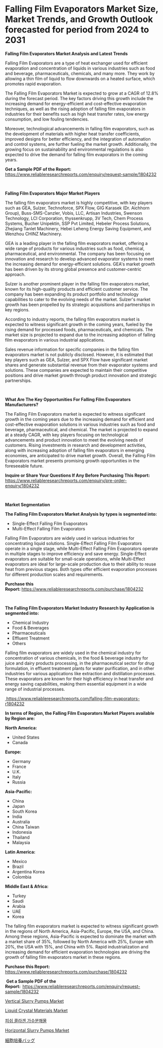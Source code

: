 <p><h1>Falling Film Evaporators Market Size, Market Trends, and Growth Outlook forecasted for period from 2024 to 2031</h1></p><p><strong>Falling Film Evaporators Market Analysis and Latest Trends</strong></p>
<p><p>Falling Film Evaporators are a type of heat exchanger used for efficient evaporation and concentration of liquids in various industries such as food and beverage, pharmaceuticals, chemicals, and many more. They work by allowing a thin film of liquid to flow downwards on a heated surface, which promotes rapid evaporation.</p><p>The Falling Film Evaporators Market is expected to grow at a CAGR of 12.8% during the forecast period. The key factors driving this growth include the increasing demand for energy-efficient and cost-effective evaporation techniques, as well as the rising adoption of falling film evaporators in industries for their benefits such as high heat transfer rates, low energy consumption, and low fouling tendencies.</p><p>Moreover, technological advancements in falling film evaporators, such as the development of materials with higher heat transfer coefficients, improved designs for better efficiency, and the integration of automation and control systems, are further fueling the market growth. Additionally, the growing focus on sustainability and environmental regulations is also expected to drive the demand for falling film evaporators in the coming years.</p></p>
<p><strong>Get a Sample PDF of the Report:&nbsp;</strong> <a href="https://www.reliableresearchreports.com/enquiry/request-sample/1804232">https://www.reliableresearchreports.com/enquiry/request-sample/1804232</a></p>
<p>&nbsp;</p>
<p><strong>Falling Film Evaporators Major Market Players</strong></p>
<p><p>The falling film evaporators market is highly competitive, with key players such as GEA, Sulzer, Technoforce, SPX Flow, GIG Karasek (Dr. Aichhorn Group), Buss-SMS-Canzler, Vobis, LLC, Artisan Industries, Swenson Technology, LCI Corporation, thyssenkrupp, 3V Tech, Chem Process Systems, Bucher Unipektin, SSP Pvt Limited, Hebeler Process Solutions, Zhejiang Tanlet Machinery, Hebei Leheng Energy Saving Equipment, and Wenzhou CHINZ Machinery.</p><p>GEA is a leading player in the falling film evaporators market, offering a wide range of products for various industries such as food, chemical, pharmaceutical, and environmental. The company has been focusing on innovation and research to develop advanced evaporator systems to meet the increasing demand for energy-efficient solutions. GEA's market growth has been driven by its strong global presence and customer-centric approach.</p><p>Sulzer is another prominent player in the falling film evaporators market, known for its high-quality products and efficient customer service. The company has been expanding its product portfolio and technology capabilities to cater to the evolving needs of the market. Sulzer's market growth has been propelled by its strategic acquisitions and partnerships in key regions.</p><p>According to industry reports, the falling film evaporators market is expected to witness significant growth in the coming years, fueled by the rising demand for processed foods, pharmaceuticals, and chemicals. The market size is projected to expand due to the increasing adoption of falling film evaporators in various industrial applications.</p><p>Sales revenue information for specific companies in the falling film evaporators market is not publicly disclosed. However, it is estimated that key players such as GEA, Sulzer, and SPX Flow have significant market shares and generate substantial revenue from their evaporator systems and solutions. These companies are expected to maintain their competitive positions and drive market growth through product innovation and strategic partnerships.</p></p>
<p>&nbsp;</p>
<p><strong>What Are The Key Opportunities For Falling Film Evaporators Manufacturers?</strong></p>
<p><p>The Falling Film Evaporators market is expected to witness significant growth in the coming years due to the increasing demand for efficient and cost-effective evaporation solutions in various industries such as food and beverage, pharmaceutical, and chemical. The market is projected to expand at a steady CAGR, with key players focusing on technological advancements and product innovation to meet the evolving needs of customers. Rising investments in research and development activities, along with increasing adoption of falling film evaporators in emerging economies, are anticipated to drive market growth. Overall, the Falling Film Evaporators market presents promising growth opportunities in the foreseeable future.</p></p>
<p><strong>Inquire or Share Your Questions If Any Before Purchasing This Report:</strong> <a href="https://www.reliableresearchreports.com/enquiry/pre-order-enquiry/1804232">https://www.reliableresearchreports.com/enquiry/pre-order-enquiry/1804232</a></p>
<p>&nbsp;</p>
<p><strong>Market Segmentation</strong></p>
<p><strong>The Falling Film Evaporators Market Analysis by types is segmented into:</strong></p>
<p><ul><li>Single-Effect Falling Film Evaporators</li><li>Multi-Effect Falling Film Evaporators</li></ul></p>
<p><p>Falling Film Evaporators are widely used in various industries for concentrating liquid solutions. Single-Effect Falling Film Evaporators operate in a single stage, while Multi-Effect Falling Film Evaporators operate in multiple stages to improve efficiency and save energy. Single-Effect evaporators are suitable for small-scale operations, while Multi-Effect evaporators are ideal for large-scale production due to their ability to reuse heat from previous stages. Both types offer efficient evaporation processes for different production scales and requirements.</p></p>
<p><strong>Purchase this Report:&nbsp;</strong><a href="https://www.reliableresearchreports.com/purchase/1804232">https://www.reliableresearchreports.com/purchase/1804232</a></p>
<p>&nbsp;</p>
<p><strong>The Falling Film Evaporators Market Industry Research by Application is segmented into:</strong></p>
<p><ul><li>Chemical Industry</li><li>Food & Beverages</li><li>Pharmaceuticals</li><li>Effluent Treatment</li><li>Others</li></ul></p>
<p><p>Falling film evaporators are widely used in the chemical industry for concentration of various chemicals, in the food & beverage industry for juice and dairy products processing, in the pharmaceutical sector for drug formulation, in effluent treatment plants for water purification, and in other industries for various applications like extraction and distillation processes. These evaporators are known for their high efficiency in heat transfer and energy saving capabilities, making them essential equipment in a wide range of industrial processes.</p></p>
<p><a href="https://www.reliableresearchreports.com/falling-film-evaporators-r1804232">&nbsp;https://www.reliableresearchreports.com/falling-film-evaporators-r1804232</a></p>
<p><strong>In terms of Region, the Falling Film Evaporators Market Players available by Region are:</strong></p>
<p>
    <p> <strong> North America: </strong>
        <ul>
            <li>United States</li>
            <li>Canada</li>
        </ul>
        </p> 
    <p> <strong> Europe: </strong>
        <ul>
            <li>Germany</li>
            <li>France</li>
            <li>U.K.</li>
            <li>Italy</li>
            <li>Russia</li>
        </ul>
        </p> 
    <p> <strong> Asia-Pacific: </strong>
        <ul>
            <li>China</li>
            <li>Japan</li>
            <li>South Korea</li>
            <li>India</li>
            <li>Australia</li>
            <li>China Taiwan</li>
            <li>Indonesia</li>
            <li>Thailand</li>
            <li>Malaysia</li>
        </ul>
        </p> 
    <p> <strong> Latin America: </strong>
        <ul>
            <li>Mexico</li>
            <li>Brazil</li>
            <li>Argentina Korea</li>
            <li>Colombia</li>
        </ul>
        </p> 
    <p> <strong> Middle East & Africa: </strong>
        <ul>
            <li>Turkey</li>
            <li>Saudi</li>
            <li>Arabia</li>
            <li>UAE</li>
            <li>Korea</li>
        </ul>
    </p>
    </p>
<p><p>The falling film evaporators market is expected to witness significant growth in the regions of North America, Asia-Pacific, Europe, the USA, and China. Among these regions, Asia-Pacific is expected to dominate the market with a market share of 35%, followed by North America with 25%, Europe with 20%, the USA with 15%, and China with 5%. Rapid industrialization and increasing demand for efficient evaporation technologies are driving the growth of falling film evaporators market in these regions.</p></p>
<p><strong>Purchase this Report: </strong><a href="https://www.reliableresearchreports.com/purchase/1804232">https://www.reliableresearchreports.com/purchase/1804232</a></p>
<p>&nbsp;<strong>Get a Sample PDF of the Report:&nbsp;&nbsp;</strong><a href="https://www.reliableresearchreports.com/enquiry/request-sample/1804232">https://www.reliableresearchreports.com/enquiry/request-sample/1804232</a></p>
<p><strong></strong></p>
<p><p><a href="https://github.com/ruddyyedelwadw/Market-Research-Report-List-2/blob/main/vertical-slurry-pumps-market.md">Vertical Slurry Pumps Market</a></p><p><a href="https://issuu.com/reportprime-2/docs/liquid-crystal-materials-market-size-2030.pptx">Liquid Crystal Materials Market</a></p><p><a href="https://github.com/TobyKub4685/Market-Research-Report-List-1/blob/main/741448929208.md">피쉬 콜라겐 가수분해물</a></p><p><a href="https://github.com/jaidynmorantestelletmjzya/Market-Research-Report-List-2/blob/main/horizontal-slurry-pumps-market.md">Horizontal Slurry Pumps Market</a></p><p><a href="https://github.com/SantosDicki04/Market-Research-Report-List-1/blob/main/732111331912.md">細胞培養バッグ</a></p></p>
